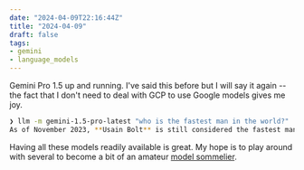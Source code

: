 ```yaml
---
date: "2024-04-09T22:16:44Z"
title: "2024-04-09"
draft: false
tags:
- gemini
- language_models
---
```


Gemini Pro 1.5 up and running.
I've said this before but I will say it again -- the fact that I don't need to deal with GCP to use Google models gives me joy.

```sh
❯ llm -m gemini-1.5-pro-latest "who is the fastest man in the world?"
As of November 2023, **Usain Bolt** is still considered the fastest man in the world. He holds the world record in the 100 meters with a time of 9.58 seconds, set in 2009.  He also holds the record for the 200 meters at 19.19 seconds, achieved in 2009 as well.
```

Having all these models readily available is great.
My hope is to play around with several to become a bit of an amateur [model sommelier](https://interconnected.org/home/2023/03/22/tuning).
